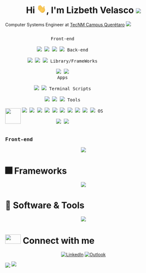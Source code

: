 <h1 align="center">Hi <img src="https://raw.githubusercontent.com/ABSphreak/ABSphreak/master/gifs/Hi.gif" width="30px">, I'm Lizbeth Velasco <img src="https://media.giphy.com/media/mGcNjsfWAjY5AEZNw6/giphy.gif" width="50"></h1>
<p>Computer Systems Engineer at <a href="https://queretaro.tecnm.mx/">TecNM Campus Querétaro</a> <img src="https://media.giphy.com/media/fYSnHlufseco8Fh93Z/giphy.gif" width="30"></p>

<img src="https://media2.giphy.com/media/QssGEmpkyEOhBCb7e1/giphy.gif?cid=ecf05e47a0n3gi1bfqntqmob8g9aid1oyj2wr3ds3mg700bl&rid=giphy.gif" width="50px" height="50px">
<p style="display: inline-block;" align="center">
  <kbd>
    <kbd>Front-end</kbd>
    <br>
    <br>
    <img width="50px" src="https://skillicons.dev/icons?i=css"/>
    <img width="50px" src="https://skillicons.dev/icons?i=html"/>
    <img width="50px" src="https://skillicons.dev/icons?i=js"/>
    <img width="50px" src="https://skillicons.dev/icons?i=py"/>
  </kbd>
  <kbd>
    <kbd>Back-end</kbd>
    <br>
    <br>
    <img width="50px" src="https://skillicons.dev/icons?i=cpp"/>
    <img width="50px" src="https://skillicons.dev/icons?i=php"/>
    <img src="https://skillicons.dev/icons?i=mysql"/>
  </kbd>
  <kbd>
    <kbd>Library/FrameWorks</kbd>
    <br>
    <br>
    <img src="https://skillicons.dev/icons?i=bootstrap"/>
    <img src="https://skillicons.dev/icons?i=spring"/>
  </kbd>
  <br>
  <kbd>
    <kbd>Apps</kbd>
    <br>
    <br>
    <img src="https://skillicons.dev/icons?i=java"/>
    <img src="https://skillicons.dev/icons?i=kotlin"/>
  </kbd>
  <kbd>
    <kbd>Terminal Scripts</kbd>
    <br>
    <br>
    <img src="https://skillicons.dev/icons?i=py"/>
    <img src="https://skillicons.dev/icons?i=bash"/>
    <img src="https://skillicons.dev/icons?i=git"/>
  </kbd>
  <kbd>
    <kbd>Tools</kbd>
    <br>
    <br>
    <img src="https://skillicons.dev/icons?i=visualstudio"/>
    <img src="https://skillicons.dev/icons?i=vscode"/>
    <img src="https://skillicons.dev/icons?i=powershell"/>
    <img src="https://skillicons.dev/icons?i=git"/>
    <img src="https://skillicons.dev/icons?i=androidstudio"/>
    <img src="https://skillicons.dev/icons?i=aws"/>
    <img src="https://skillicons.dev/icons?i=eclipse"/>
    <img src="https://skillicons.dev/icons?i=postman"/>
    <img src="https://skillicons.dev/icons?i=docker"/>
    <img src="https://skillicons.dev/icons?i=figma"/>
  </kbd>
  <kbd>
    <kbd>OS</kbd>
    <br>
    <br>
    <img width="50px" src="https://cdn.jsdelivr.net/gh/devicons/devicon/icons/android/android-original.svg" />
    <img width="50px" src="https://cdn.jsdelivr.net/gh/devicons/devicon/icons/windows8/windows8-original.svg" />
  </kbd>
</p>

<h3><kbd>Front-end</kbd></h3>

<p align="center">
  <a href="https://skillicons.dev">
    <img src="https://skillicons.dev/icons?i=cpp,css,html,java,js,kotlin,php,py&perline=4"/>
  </a>
</p>
<h1>🎆 Frameworks</h1>
<p align="center">
  <a href="https://skillicons.dev">
    <img src="https://skillicons.dev/icons?i=bootstrap,spring&perline=4"/>
  </a>
</p>
<h1>🔧 Software & Tools</h1>
<p align="center">
  <a href="https://skillicons.dev">
    <img src="https://skillicons.dev/icons?i=git,androidstudio,aws,bash,blender,docker,eclipse,figma,mysql,postman,powershell,visualstudio,vscode&perline=4"/>
  </a>
</p>
<h1><img src='https://raw.githubusercontent.com/ShahriarShafin/ShahriarShafin/main/Assets/handshake.gif' width="50px" height="30px"> Connect with me</h1>
<p align="center">
  <a href="https://www.linkedin.com/in/lizbelasco/"><img alt="LinkedIn" src="https://img.shields.io/badge/LinkedIn-Lizbeth%20Velasco-blue?style=for-the-badge&logo=linkedin"></a>
  <a href="mailto:lizbelasco@outlook.com"><img alt="Outlook" src="https://img.shields.io/badge/Outlook-lizbelasco@outlook.com-blue?style=for-the-badge&logo=microsoftoutlook"></a>
</p>
<img align="center" src="https://profile-counter.glitch.me/{lizbelasco}/count.svg"/>
<img src="https://github-readme-stats.vercel.app/api/top-langs/?username=lizbelasco&theme=panda&hide_progress=true&bg_color=0D1117&hide_border=true&count_private=true"/>
<!--
**lizbelasco/lizbelasco** is a ✨ _special_ ✨ repository because its `README.md` (this file) appears on your GitHub profile.

Here are some ideas to get you started:

- 🔭 I’m currently working on ...
- 🌱 I’m currently learning ...
- 👯 I’m looking to collaborate on ...
- 🤔 I’m looking for help with ...
- 💬 Ask me about ...
- 📫 How to reach me: ...
- 😄 Pronouns: ...
- ⚡ Fun fact: ...
-->
